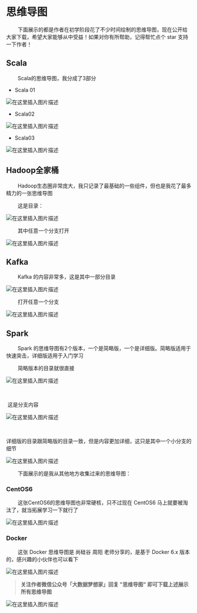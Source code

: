 # 思维导图

&nbsp;&nbsp;&nbsp;&nbsp;&nbsp;&nbsp;&nbsp;&nbsp;下面展示的都是作者在初学阶段花了不少时间绘制的思维导图，现在公开给大家下载，希望大家能够从中受益！如果对你有所帮助，记得帮忙点个 star 支持一下作者！



## Scala

&nbsp;&nbsp;&nbsp;&nbsp;&nbsp;&nbsp;&nbsp;&nbsp;Scala的思维导图，我分成了3部分

- Scala 01 



![在这里插入图片描述](https://img-blog.csdnimg.cn/2021021716181589.png?,type_ZmFuZ3poZW5naGVpdGk,shadow_10,text_aHR0cHM6Ly9ibG9nLmNzZG4ubmV0L3dlaXhpbl80NDMxODgzMA==,size_16,color_FFFFFF,t_70)



- Scala02

![在这里插入图片描述](https://img-blog.csdnimg.cn/20210217162117317.png?,type_ZmFuZ3poZW5naGVpdGk,shadow_10,text_aHR0cHM6Ly9ibG9nLmNzZG4ubmV0L3dlaXhpbl80NDMxODgzMA==,size_16,color_FFFFFF,t_70)



- Scala03

![在这里插入图片描述](https://img-blog.csdnimg.cn/202102181033201.png?,type_ZmFuZ3poZW5naGVpdGk,shadow_10,text_aHR0cHM6Ly9ibG9nLmNzZG4ubmV0L3dlaXhpbl80NDMxODgzMA==,size_16,color_FFFFFF,t_70)



## Hadoop全家桶


&nbsp;&nbsp;&nbsp;&nbsp;&nbsp;&nbsp;&nbsp;&nbsp;Hadoop生态圈非常庞大，我只记录了最基础的一些组件，但也是我花了最多精力的一张思维导图

&nbsp;&nbsp;&nbsp;&nbsp;&nbsp;&nbsp;&nbsp;&nbsp;这是目录：

![在这里插入图片描述](https://img-blog.csdnimg.cn/20210217162507145.png?,type_ZmFuZ3poZW5naGVpdGk,shadow_10,text_aHR0cHM6Ly9ibG9nLmNzZG4ubmV0L3dlaXhpbl80NDMxODgzMA==,size_16,color_FFFFFF,t_70)



&nbsp;&nbsp;&nbsp;&nbsp;&nbsp;&nbsp;&nbsp;&nbsp;其中任意一个分支打开

![在这里插入图片描述](https://img-blog.csdnimg.cn/202102171623452.png?,type_ZmFuZ3poZW5naGVpdGk,shadow_10,text_aHR0cHM6Ly9ibG9nLmNzZG4ubmV0L3dlaXhpbl80NDMxODgzMA==,size_16,color_FFFFFF,t_70)




## Kafka

&nbsp;&nbsp;&nbsp;&nbsp;&nbsp;&nbsp;&nbsp;&nbsp;Kafka 的内容非常多，这是其中一部分目录



![在这里插入图片描述](https://img-blog.csdnimg.cn/20210217163611699.png?,type_ZmFuZ3poZW5naGVpdGk,shadow_10,text_aHR0cHM6Ly9ibG9nLmNzZG4ubmV0L3dlaXhpbl80NDMxODgzMA==,size_16,color_FFFFFF,t_70)

&nbsp;&nbsp;&nbsp;&nbsp;&nbsp;&nbsp;&nbsp;&nbsp;打开任意一个分支



![在这里插入图片描述](https://img-blog.csdnimg.cn/20210217163703957.png?,type_ZmFuZ3poZW5naGVpdGk,shadow_10,text_aHR0cHM6Ly9ibG9nLmNzZG4ubmV0L3dlaXhpbl80NDMxODgzMA==,size_16,color_FFFFFF,t_70)



## Spark

&nbsp;&nbsp;&nbsp;&nbsp;&nbsp;&nbsp;&nbsp;&nbsp;Spark 的思维导图有2个版本，一个是简略版，一个是详细版。简略版适用于快速突击，详细版适用于入门学习

&nbsp;&nbsp;&nbsp;&nbsp;&nbsp;&nbsp;&nbsp;&nbsp;简略版本的目录就很直接



![在这里插入图片描述](https://img-blog.csdnimg.cn/20210217164321223.png?,type_ZmFuZ3poZW5naGVpdGk,shadow_10,text_aHR0cHM6Ly9ibG9nLmNzZG4ubmV0L3dlaXhpbl80NDMxODgzMA==,size_16,color_FFFFFF,t_70)

&nbsp;&nbsp;&nbsp;&nbsp;&nbsp;&nbsp;&nbsp;&nbsp;

​         这是分支内容



![在这里插入图片描述](https://img-blog.csdnimg.cn/20210217164425578.png?,type_ZmFuZ3poZW5naGVpdGk,shadow_10,text_aHR0cHM6Ly9ibG9nLmNzZG4ubmV0L3dlaXhpbl80NDMxODgzMA==,size_16,color_FFFFFF,t_70)

&nbsp;&nbsp;&nbsp;&nbsp;&nbsp;&nbsp;&nbsp;&nbsp;

​         详细版的目录跟简略版的目录一致，但是内容更加详细，这只是其中一个小分支的细节



![在这里插入图片描述](https://img-blog.csdnimg.cn/20210217164904952.png?,type_ZmFuZ3poZW5naGVpdGk,shadow_10,text_aHR0cHM6Ly9ibG9nLmNzZG4ubmV0L3dlaXhpbl80NDMxODgzMA==,size_16,color_FFFFFF,t_70)



&nbsp;&nbsp;&nbsp;&nbsp;&nbsp;&nbsp;&nbsp;&nbsp;下面展示的是我从其他地方收集过来的思维导图：

### CentOS6

&nbsp;&nbsp;&nbsp;&nbsp;&nbsp;&nbsp;&nbsp;&nbsp;这张CentOS6的思维导图也非常硬核，只不过现在 CentOS6 马上就要被淘汰了，就当拓展学习一下就行了



![在这里插入图片描述](https://img-blog.csdnimg.cn/20210217165242389.png?,type_ZmFuZ3poZW5naGVpdGk,shadow_10,text_aHR0cHM6Ly9ibG9nLmNzZG4ubmV0L3dlaXhpbl80NDMxODgzMA==,size_16,color_FFFFFF,t_70)



### Docker

&nbsp;&nbsp;&nbsp;&nbsp;&nbsp;&nbsp;&nbsp;&nbsp;这张 Docker 思维导图是 尚硅谷 周阳 老师分享的，是基于 Docker 6.x 版本的，感兴趣的小伙伴也可以看下



![在这里插入图片描述](https://img-blog.csdnimg.cn/20210217165902286.png?x-oss-process=image/watermark,type_ZmFuZ3poZW5naGVpdGk,shadow_10,text_aHR0cHM6Ly9ibG9nLmNzZG4ubmV0L3dlaXhpbl80NDMxODgzMA==,size_16,color_FFFFFF,t_70)



> **关注作者微信公众号「大数据梦想家」回复 "思维导图" 即可下载上述展示所有思维导图**




![在这里插入图片描述](https://img-blog.csdnimg.cn/20210303133100452.png?,type_ZmFuZ3poZW5naGVpdGk,shadow_10,text_aHR0cHM6Ly9ibG9nLmNzZG4ubmV0L3dlaXhpbl80NDMxODgzMA==,size_16,color_FFFFFF,t_70)